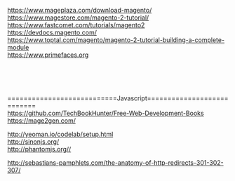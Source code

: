 https://www.mageplaza.com/download-magento/ <br>
https://www.magestore.com/magento-2-tutorial/ <br>
https://www.fastcomet.com/tutorials/magento2 <br>
https://devdocs.magento.com/ <br>
https://www.toptal.com/magento/magento-2-tutorial-building-a-complete-module <br>
https://www.primefaces.org <br>
<br>
<br>
<br>
<br>

===========================Javascript===========================<br>
https://github.com/TechBookHunter/Free-Web-Development-Books <br>
https://mage2gen.com/


http://yeoman.io/codelab/setup.html<br>
http://sinonjs.org/<br>
http://phantomjs.org//<br>


http://sebastians-pamphlets.com/the-anatomy-of-http-redirects-301-302-307/<br>
